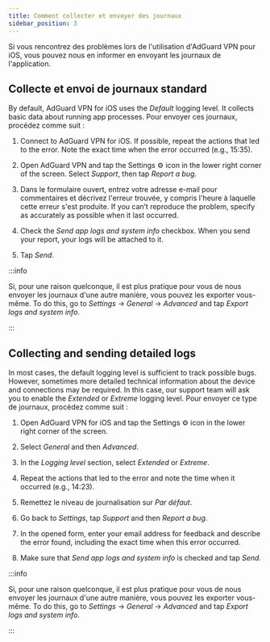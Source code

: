 ```yaml
---
title: Comment collecter et envoyer des journaux
sidebar_position: 3
---
```


Si vous rencontrez des problèmes lors de l'utilisation d'AdGuard VPN pour iOS, vous pouvez nous en informer en envoyant les journaux de l'application.

## Collecte et envoi de journaux standard

By default, AdGuard VPN for iOS uses the *Default* logging level. It collects basic data about running app processes. Pour envoyer ces journaux, procédez comme suit :

1. Connect to AdGuard VPN for iOS. If possible, repeat the actions that led to the error. Note the exact time when the error occurred (e.g., 15:35).

2. Open AdGuard VPN and tap the Settings ⚙ icon in the lower right corner of the screen. Select *Support*, then tap *Report a bug*.

3. Dans le formulaire ouvert, entrez votre adresse e-mail pour commentaires et décrivez l'erreur trouvée, y compris l'heure à laquelle cette erreur s'est produite. If you can’t reproduce the problem, specify as accurately as possible when it last occurred.

4. Check the *Send app logs and system info* checkbox. When you send your report, your logs will be attached to it.

5. Tap *Send*.

:::info

Si, pour une raison quelconque, il est plus pratique pour vous de nous envoyer les journaux d'une autre manière, vous pouvez les exporter vous-même. To do this, go to *Settings* → *General* → *Advanced* and tap *Export logs and system info*.

:::

## Collecting and sending detailed logs

In most cases, the default logging level is sufficient to track possible bugs. However, sometimes more detailed technical information about the device and connections may be required. In this case, our support team will ask you to enable the *Extended* or *Extreme* logging level. Pour envoyer ce type de journaux, procédez comme suit :

1. Open AdGuard VPN for iOS and tap the Settings ⚙ icon in the lower right corner of the screen.

2. Select *General* and then *Advanced*.

3. In the *Logging level* section, select *Extended* or *Extreme*.

4. Repeat the actions that led to the error and note the time when it occurred (e.g., 14:23).

5. Remettez le niveau de journalisation sur *Par défaut*.

6. Go back to *Settings*, tap *Support* and then *Report a bug*.

7. In the opened form, enter your email address for feedback and describe the error found, including the exact time when this error occurred.

8. Make sure that *Send app logs and system info* is checked and tap *Send*.

:::info

Si, pour une raison quelconque, il est plus pratique pour vous de nous envoyer les journaux d'une autre manière, vous pouvez les exporter vous-même. To do this, go to *Settings* → *General* → *Advanced* and tap *Export logs and system info*.

:::
